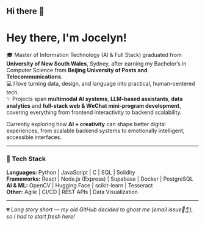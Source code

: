 ## Hi there 👋

# Hey there, I'm Jocelyn!

🎓 Master of Information Technology (AI & Full Stack) graduated from **University of New South Wales**, Sydney, after earning my Bachelor’s in Computer Science from **Beijing University of Posts and Telecommunications**.  
💻 I love turning data, design, and language into practical, human-centered tech.  
✨ Projects span **multimodal AI systems**, **LLM-based assistants**, **data analytics** and **full-stack web & WeChat mini-program development**, covering everything from frontend interactivity to backend scalability.

Currently exploring how **AI + creativity** can shape better digital experiences, 
from scalable backend systems to emotionally intelligent, accessible interfaces.

---

### 🤖 Tech Stack
**Languages:** Python | JavaScript | C | SQL | Solidity  
**Frameworks:** React | Node.js (Express) | Supabase | Docker | PostgreSQL  
**AI & ML:** OpenCV | Hugging Face | scikit-learn | Tesseract  
**Other:** Agile | CI/CD | REST APIs | Data Visualization  

---

💔 *Long story short — my old GitHub decided to ghost me (email issue🙂‍↕️), so I had to start fresh here!*
